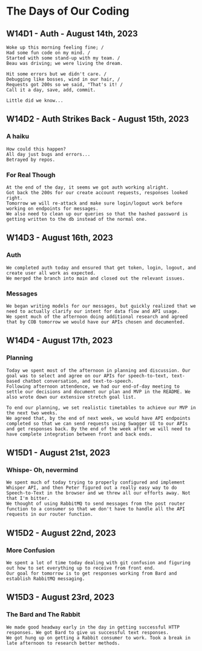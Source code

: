 # The Days of Our Coding

## W14D1 - Auth - August 14th, 2023

```
Woke up this morning feeling fine; /
Had some fun code on my mind. /
Started with some stand-up with my team. /
Beau was driving; we were living the dream.
```

```
Hit some errors but we didn't care. /
Debugging like bosses, wind in our hair, /
Requests got 200s so we said, "That's it! /
Call it a day, save, add, commit.
```

```
Little did we know...
```

## W14D2 - Auth Strikes Back - August 15th, 2023

### A haiku

```
How could this happen?
All day just bugs and errors...
Betrayed by repos.
```

### For Real Though

```
At the end of the day, it seems we got auth working alright.
Got back the 200s for our create account requests, responses looked right.
Tomorrow we will re-attack and make sure login/logout work before working on endpoints for messages.
We also need to clean up our queries so that the hashed password is getting written to the db instead of the normal one.
```

## W14D3 - August 16th, 2023

### Auth

```
We completed auth today and ensured that get token, login, logout, and create user all work as expected.
We merged the branch into main and closed out the relevant issues.
```

### Messages

```
We began writing models for our messages, but quickly realized that we need to actually clarify our intent for data flow and API usage.
We spent much of the afternoon doing additional research and agreed that by COB tomorrow we would have our APIs chosen and documented.
```

## W14D4 - August 17th, 2023

### Planning

```
Today we spent most of the afternoon in planning and discussion. Our goal was to select and agree on our APIs for speech-to-text, text-based chatbot conversation, and text-to-speech.
Following afternoon attendence, we had our end-of-day meeting to settle our decisions and document our plan and MVP in the README. We also wrote down our extensive stretch goal list.

To end our planning, we set realistic timetables to achieve our MVP in the next two weeks.
We agreed that, by the end of next week, we would have API endpoints completed so that we can send requests using Swagger UI to our APIs and get responses back. By the end of the week after we will need to have complete integration between front and back ends.
```

## W15D1 - August 21st, 2023

### Whispe- Oh, nevermind

```
We spent much of today trying to properly configured and implement Whisper API, and then Peter figured out a really easy way to do Speech-to-Text in the browser and we threw all our efforts away. Not that I'm bitter.
We thought of using RabbitMQ to send messages from the post router function to a consumer so that we don't have to handle all the API requests in our router function.
```

## W15D2 - August 22nd, 2023

### More Confusion

```
We spent a lot of time today dealing with git confusion and figuring out how to set everything up to receive from front end.
Our goal for tomorrow is to get responses working from Bard and establish RabbitMQ messaging.
```

## W15D3 - August 23rd, 2023

### The Bard and The Rabbit

```
We made good headway early in the day in getting successful HTTP responses. We got Bard to give us successful text responses.
We got hung up on getting a Rabbit consumer to work. Took a break in late afternoon to research better methods.
```
